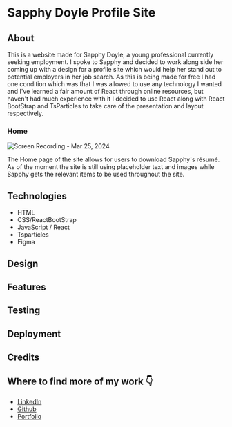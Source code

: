 # Sapphy Doyle Profile Site

## About

This is a website made for Sapphy Doyle, a young professional currently seeking employment.
I spoke to Sapphy and decided to work along side her coming up with a design for a profile site which would help her stand out to potential employers in her job search.
As this is being made for free I had one condition which was that I was allowed to use any technology I wanted and I've learned a fair amount of React through online resources, but haven't had much experience with it I decided to use React along with React BootStrap and TsParticles to take care of the presentation and layout respectively.

### Home

![Screen Recording - Mar 25, 2024](https://github.com/Terafora/profile-site-for-sapphy/assets/144109245/427268fb-dc4b-4c67-8ec7-565d7055b74a)

The Home page of the site allows for users to download Sapphy's résumé. As of the moment the site is still using placeholder text and images while Sapphy gets the relevant items to be used throughout the site.


## Technologies

- HTML
- CSS/ReactBootStrap
- JavaScript / React
- Tsparticles
- Figma

## Design

## Features

## Testing

## Deployment

## Credits

## Where to find more of my work 👇

- [LinkedIn](https://www.linkedin.com/in/charlotte-stone-web/)
- [Github](https://github.com/Terafora)
- [Portfolio](https://terafora.github.io/Portfolio-Site/)
